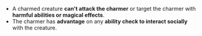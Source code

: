 * A charmed creature **can't attack the charmer** or target the charmer with **harmful abilities or magical effects**.
* The charmer has **advantage** on any **ability check to interact socially** with the creature.
